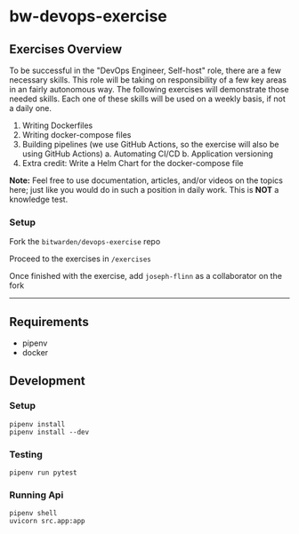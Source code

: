 # bw-devops-exercise

## Exercises Overview

To be successful in the "DevOps Engineer, Self-host" role, there are a few necessary skills. This role will be taking on
responsibility of a few key areas in an fairly autonomous way. The following exercises will demonstrate those needed
skills. Each one of these skills will be used on a weekly basis, if not a daily one.

1. Writing Dockerfiles
2. Writing docker-compose files
3. Building pipelines (we use GitHub Actions, so the exercise will also be using GitHub Actions)
   a. Automating CI/CD
   b. Application versioning
4. Extra credit: Write a Helm Chart for the docker-compose file


**Note:** Feel free to use documentation, articles, and/or videos on the topics here; just like you would do in such a
position in daily work. This is **NOT** a knowledge test.


### Setup

Fork the `bitwarden/devops-exercise` repo

Proceed to the exercises in `/exercises`

Once finished with the exercise, add `joseph-flinn` as a collaborator on the fork


---

## Requirements
- pipenv
- docker


## Development

### Setup
```
pipenv install
pipenv install --dev
```

### Testing
```
pipenv run pytest
```

### Running Api
```
pipenv shell
uvicorn src.app:app
```
